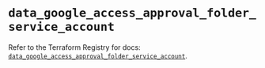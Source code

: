 # `data_google_access_approval_folder_service_account`

Refer to the Terraform Registry for docs: [`data_google_access_approval_folder_service_account`](https://registry.terraform.io/providers/hashicorp/google-beta/6.23.0/docs/data-sources/google_access_approval_folder_service_account).
